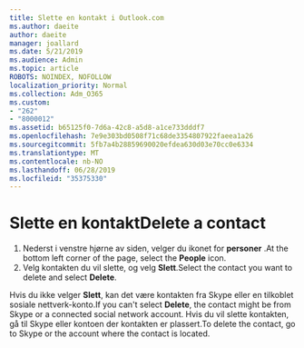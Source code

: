```yaml
---
title: Slette en kontakt i Outlook.com
ms.author: daeite
author: daeite
manager: joallard
ms.date: 5/21/2019
ms.audience: Admin
ms.topic: article
ROBOTS: NOINDEX, NOFOLLOW
localization_priority: Normal
ms.collection: Adm_O365
ms.custom:
- "262"
- "8000012"
ms.assetid: b65125f0-7d6a-42c8-a5d8-a1ce733dddf7
ms.openlocfilehash: 7e9e303bd0508f71c68de3354807922faeea1a26
ms.sourcegitcommit: 5fb7a4b28859690020efdea630d03e70cc0e6334
ms.translationtype: MT
ms.contentlocale: nb-NO
ms.lasthandoff: 06/28/2019
ms.locfileid: "35375330"
---
```

# <a name="delete-a-contact"></a><span data-ttu-id="24c1d-102">Slette en kontakt</span><span class="sxs-lookup"><span data-stu-id="24c1d-102">Delete a contact</span></span>

1. <span data-ttu-id="24c1d-103">Nederst i venstre hjørne av siden, velger du ikonet for **personer** .</span><span class="sxs-lookup"><span data-stu-id="24c1d-103">At the bottom left corner of the page, select the **People** icon.</span></span>
2. <span data-ttu-id="24c1d-104">Velg kontakten du vil slette, og velg **Slett**.</span><span class="sxs-lookup"><span data-stu-id="24c1d-104">Select the contact you want to delete and select **Delete**.</span></span>

<span data-ttu-id="24c1d-105">Hvis du ikke velger **Slett**, kan det være kontakten fra Skype eller en tilkoblet sosiale nettverk-konto.</span><span class="sxs-lookup"><span data-stu-id="24c1d-105">If you can't select **Delete**, the contact might be from Skype or a connected social network account.</span></span> <span data-ttu-id="24c1d-106">Hvis du vil slette kontakten, gå til Skype eller kontoen der kontakten er plassert.</span><span class="sxs-lookup"><span data-stu-id="24c1d-106">To delete the contact, go to Skype or the account where the contact is located.</span></span>